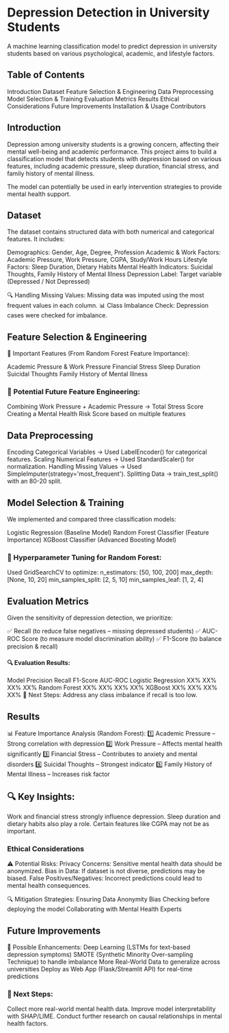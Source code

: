 # Depression Detection in University Students
A machine learning classification model to predict depression in university students based on various psychological, academic, and lifestyle factors.

## Table of Contents
Introduction
Dataset
Feature Selection & Engineering
Data Preprocessing
Model Selection & Training
Evaluation Metrics
Results
Ethical Considerations
Future Improvements
Installation & Usage
Contributors

## Introduction
Depression among university students is a growing concern, affecting their mental well-being and academic performance. This project aims to build a classification model that detects students with depression based on various features, including academic pressure, sleep duration, financial stress, and family history of mental illness.

The model can potentially be used in early intervention strategies to provide mental health support.

## Dataset
The dataset contains structured data with both numerical and categorical features. It includes:

Demographics: Gender, Age, Degree, Profession
Academic & Work Factors: Academic Pressure, Work Pressure, CGPA, Study/Work Hours
Lifestyle Factors: Sleep Duration, Dietary Habits
Mental Health Indicators: Suicidal Thoughts, Family History of Mental Illness
Depression Label: Target variable (Depressed / Not Depressed)

🔍 Handling Missing Values: Missing data was imputed using the most frequent values in each column.
📊 Class Imbalance Check: Depression cases were checked for imbalance.

## Feature Selection & Engineering
🚀 Important Features (From Random Forest Feature Importance):

Academic Pressure & Work Pressure
Financial Stress
Sleep Duration
Suicidal Thoughts
Family History of Mental Illness

### 📌 Potential Future Feature Engineering:
Combining Work Pressure + Academic Pressure → Total Stress Score
Creating a Mental Health Risk Score based on multiple features

## Data Preprocessing
Encoding Categorical Variables → Used LabelEncoder() for categorical features.
Scaling Numerical Features → Used StandardScaler() for normalization.
Handling Missing Values → Used SimpleImputer(strategy='most_frequent').
Splitting Data → train_test_split() with an 80-20 split.

## Model Selection & Training
We implemented and compared three classification models:

Logistic Regression (Baseline Model)
Random Forest Classifier (Feature Importance)
XGBoost Classifier (Advanced Boosting Model)

### 🔧 Hyperparameter Tuning for Random Forest:
Used GridSearchCV to optimize:
n_estimators: [50, 100, 200]
max_depth: [None, 10, 20]
min_samples_split: [2, 5, 10]
min_samples_leaf: [1, 2, 4]

## Evaluation Metrics
Given the sensitivity of depression detection, we prioritize:

✅ Recall (to reduce false negatives – missing depressed students)
✅ AUC-ROC Score (to measure model discrimination ability)
✅ F1-Score (to balance precision & recall)

#### 🔍 Evaluation Results:

Model	Precision	Recall	F1-Score	AUC-ROC
Logistic Regression	XX%	XX%	XX%	XX%
Random Forest	XX%	XX%	XX%	XX%
XGBoost	XX%	XX%	XX%	XX%
📌 Next Steps: Address any class imbalance if recall is too low.

## Results
📊 Feature Importance Analysis (Random Forest):
1️⃣ Academic Pressure – Strong correlation with depression
2️⃣ Work Pressure – Affects mental health significantly
3️⃣ Financial Stress – Contributes to anxiety and mental disorders
4️⃣ Suicidal Thoughts – Strongest indicator
5️⃣ Family History of Mental Illness – Increases risk factor

## 🔍 Key Insights:

Work and financial stress strongly influence depression.
Sleep duration and dietary habits also play a role.
Certain features like CGPA may not be as important.

### Ethical Considerations

⚠ Potential Risks:
Privacy Concerns: Sensitive mental health data should be anonymized.
Bias in Data: If dataset is not diverse, predictions may be biased.
False Positives/Negatives: Incorrect predictions could lead to mental health consequences.

🔍 Mitigation Strategies:
Ensuring Data Anonymity
Bias Checking before deploying the model
Collaborating with Mental Health Experts

## Future Improvements

🔮 Possible Enhancements:
Deep Learning (LSTMs for text-based depression symptoms)
SMOTE (Synthetic Minority Over-sampling Technique) to handle imbalance
More Real-World Data to generalize across universities
Deploy as Web App (Flask/Streamlit API) for real-time predictions

### 🚀 Next Steps:
Collect more real-world mental health data.
Improve model interpretability with SHAP/LIME.
Conduct further research on causal relationships in mental health factors.
